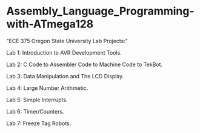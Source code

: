 # Assembly_Language_Programming-with-ATmega128

"ECE 375 Oregon State University Lab Projects:"

Lab 1: Introduction to AVR Development Tools.

Lab 2: C Code to Assembler Code to Machine Code to TekBot.

Lab 3: Data Manipulation and The LCD Display.

Lab 4: Large Number Arithmetic.

Lab 5: Simple Interrupts.

Lab 6: Timer/Counters.

Lab 7: Freeze Tag Robots.
